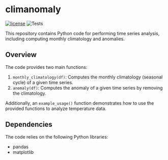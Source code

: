 # climanomaly

[![license](https://img.shields.io/badge/license-Apache%202.0-black)](https://github.com/thomas-himmer/climanomaly/blob/main/LICENSE)
![Tests](https://github.com/thomas-himmer/climanomaly/workflows/Run%20tests/badge.svg)

This repository contains Python code for performing time series analysis, including computing monthly climatology and anomalies.

## Overview

The code provides two main functions:

1. `monthly_climatology(df)`: Computes the monthly climatology (seasonal cycle) of a given time series.
2. `anomaly(df)`: Computes the anomaly of a given time series by removing the climatology.

Additionally, an `example_usage()` function demonstrates how to use the provided functions to analyze temperature data.

## Dependencies

The code relies on the following Python libraries:
- pandas
- matplotlib
